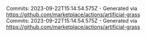 Commits: 2023-09-22T15:14:54.575Z - Generated via https://github.com/marketplace/actions/artificial-grass
<br>
Commits: 2023-09-22T15:14:54.575Z - Generated via https://github.com/marketplace/actions/artificial-grass
<br>
